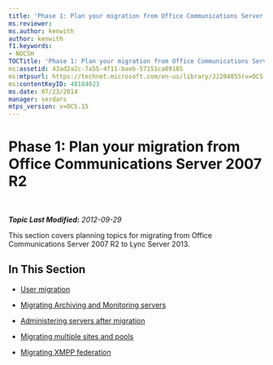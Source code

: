 ```yaml
---
title: 'Phase 1: Plan your migration from Office Communications Server 2007 R2'
ms.reviewer: 
ms.author: kenwith
author: kenwith
f1.keywords:
- NOCSH
TOCTitle: 'Phase 1: Plan your migration from Office Communications Server 2007 R2'
ms:assetid: 43ad2a2c-7a55-4f11-baeb-57151ca09185
ms:mtpsurl: https://technet.microsoft.com/en-us/library/JJ204855(v=OCS.15)
ms:contentKeyID: 48184023
ms.date: 07/23/2014
manager: serdars
mtps_version: v=OCS.15
---
```


<div data-xmlns="http://www.w3.org/1999/xhtml">

<div class="topic" data-xmlns="http://www.w3.org/1999/xhtml" data-msxsl="urn:schemas-microsoft-com:xslt" data-cs="https://msdn.microsoft.com/">

<div data-asp="https://msdn2.microsoft.com/asp">

# Phase 1: Plan your migration from Office Communications Server 2007 R2

</div>

<div id="mainSection">

<div id="mainBody">

<span> </span>

_**Topic Last Modified:** 2012-09-29_

This section covers planning topics for migrating from Office Communications Server 2007 R2 to Lync Server 2013.

<div>

## In This Section

  - [User migration](user-migration_1.md)

  - [Migrating Archiving and Monitoring servers](migrating-archiving-and-monitoring-servers_1.md)

  - [Administering servers after migration](administering-servers-after-migration_1.md)

  - [Migrating multiple sites and pools](migrating-multiple-sites-and-pools_1.md)

  - [Migrating XMPP federation](migrating-xmpp-federation_1.md)

</div>

</div>

<span> </span>

</div>

</div>

</div>

